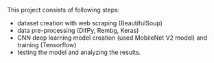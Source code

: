 This project consists of following steps:
- dataset creation with web scraping (BeautifulSoup)
- data pre-processing (DifPy, Rembg, Keras)
- CNN deep learning model creation (used MobileNet V2 model) and training (Tensorflow)
- testing the model and analyzing the results.
